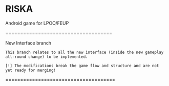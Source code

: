 RISKA
=====

Android game for LPOO/FEUP

====================================

New Interface branch

	This branch relates to all the new interface (inside the new gameplay all-round change) to be implemented.
	
	[!] The modifications break the game flow and structure and are not yet ready for merging!
	
	
=====================================

